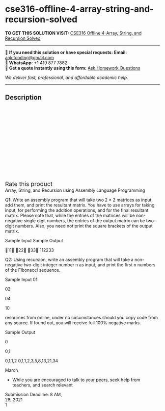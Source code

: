 # cse316-offline-4-array-string-and-recursion-solved
**TO GET THIS SOLUTION VISIT:** [CSE316 Offline 4-Array, String, and Recursion Solved](https://www.ankitcodinghub.com/product/cse316-offline-4-array-string-and-recursion-solved/)


---

📩 **If you need this solution or have special requests:** **Email:** ankitcoding@gmail.com  
📱 **WhatsApp:** +1 419 877 7882  
📄 **Get a quote instantly using this form:** [Ask Homework Questions](https://www.ankitcodinghub.com/services/ask-homework-questions/)

*We deliver fast, professional, and affordable academic help.*

---

<h2>Description</h2>



<div class="kk-star-ratings kksr-auto kksr-align-center kksr-valign-top" data-payload="{&quot;align&quot;:&quot;center&quot;,&quot;id&quot;:&quot;96803&quot;,&quot;slug&quot;:&quot;default&quot;,&quot;valign&quot;:&quot;top&quot;,&quot;ignore&quot;:&quot;&quot;,&quot;reference&quot;:&quot;auto&quot;,&quot;class&quot;:&quot;&quot;,&quot;count&quot;:&quot;0&quot;,&quot;legendonly&quot;:&quot;&quot;,&quot;readonly&quot;:&quot;&quot;,&quot;score&quot;:&quot;0&quot;,&quot;starsonly&quot;:&quot;&quot;,&quot;best&quot;:&quot;5&quot;,&quot;gap&quot;:&quot;4&quot;,&quot;greet&quot;:&quot;Rate this product&quot;,&quot;legend&quot;:&quot;0\/5 - (0 votes)&quot;,&quot;size&quot;:&quot;24&quot;,&quot;title&quot;:&quot;CSE316 Offline 4-Array, String, and Recursion Solved&quot;,&quot;width&quot;:&quot;0&quot;,&quot;_legend&quot;:&quot;{score}\/{best} - ({count} {votes})&quot;,&quot;font_factor&quot;:&quot;1.25&quot;}">

<div class="kksr-stars">

<div class="kksr-stars-inactive">
            <div class="kksr-star" data-star="1" style="padding-right: 4px">


<div class="kksr-icon" style="width: 24px; height: 24px;"></div>
        </div>
            <div class="kksr-star" data-star="2" style="padding-right: 4px">


<div class="kksr-icon" style="width: 24px; height: 24px;"></div>
        </div>
            <div class="kksr-star" data-star="3" style="padding-right: 4px">


<div class="kksr-icon" style="width: 24px; height: 24px;"></div>
        </div>
            <div class="kksr-star" data-star="4" style="padding-right: 4px">


<div class="kksr-icon" style="width: 24px; height: 24px;"></div>
        </div>
            <div class="kksr-star" data-star="5" style="padding-right: 4px">


<div class="kksr-icon" style="width: 24px; height: 24px;"></div>
        </div>
    </div>

<div class="kksr-stars-active" style="width: 0px;">
            <div class="kksr-star" style="padding-right: 4px">


<div class="kksr-icon" style="width: 24px; height: 24px;"></div>
        </div>
            <div class="kksr-star" style="padding-right: 4px">


<div class="kksr-icon" style="width: 24px; height: 24px;"></div>
        </div>
            <div class="kksr-star" style="padding-right: 4px">


<div class="kksr-icon" style="width: 24px; height: 24px;"></div>
        </div>
            <div class="kksr-star" style="padding-right: 4px">


<div class="kksr-icon" style="width: 24px; height: 24px;"></div>
        </div>
            <div class="kksr-star" style="padding-right: 4px">


<div class="kksr-icon" style="width: 24px; height: 24px;"></div>
        </div>
    </div>
</div>


<div class="kksr-legend" style="font-size: 19.2px;">
            <span class="kksr-muted">Rate this product</span>
    </div>
    </div>
<div class="page" title="Page 1">
<div class="layoutArea">
<div class="column">
Array, String, and Recursion using Assembly Language Programming

Q1: Write an assembly program that will take two 2 × 2 matrices as input, add them, and print the resultant matrix. You have to use arrays for taking input, for performing the addition operations, and for the final resultant matrix. Please note that, while the entries of the matrices will be non-negative single digit numbers, the entries of the output matrix can be two-digit numbers. Also, you need not print the square brackets of the output matrix.

Sample Input Sample Output

􏰀11􏰁 􏰀22􏰁 􏰀33􏰁 112233

Q2: Using recursion, write an assembly program that will take a non-negative two-digit integer number n as input, and print the first n numbers of the Fibonacci sequence.

</div>
</div>
<div class="layoutArea">
<div class="column">
Sample Input 01

02

04

10

resources from online, under no circumstances should you copy code from any source. If found out, you will receive full 100% negative marks.

</div>
</div>
<div class="layoutArea">
<div class="column">
Sample Output

0

0,1

0,1,1,2 0,1,1,2,3,5,8,13,21,34

</div>
</div>
<div class="layoutArea">
<div class="column">
March

* While you are encouraged to talk to your peers, seek help from teachers, and search relevant

</div>
</div>
<div class="layoutArea">
<div class="column">
Submission Deadline: 8 AM,

</div>
<div class="column">
28, 2021

</div>
</div>
<div class="layoutArea">
<div class="column">
1

</div>
</div>
</div>
